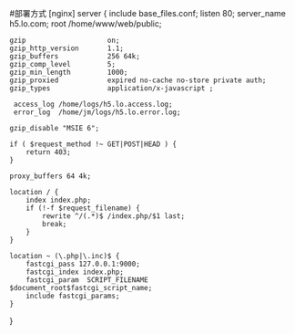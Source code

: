 #部署方式
[nginx]
server {
    include base_files.conf;
    listen       80;
    server_name	h5.lo.com;
    root	/home/www/web/public;

    gzip                    on;
    gzip_http_version       1.1;
    gzip_buffers            256 64k;
    gzip_comp_level         5;
    gzip_min_length         1000;
    gzip_proxied            expired no-cache no-store private auth;
    gzip_types              application/x-javascript ;

     access_log /home/logs/h5.lo.access.log;
     error_log  /home/jm/logs/h5.lo.error.log;

    gzip_disable "MSIE 6";

    if ( $request_method !~ GET|POST|HEAD ) {
        return 403;
    }

    proxy_buffers 64 4k;

    location / {
        index index.php;
        if (!-f $request_filename) {
            rewrite ^/(.*)$ /index.php/$1 last;
            break;
        }
    }

    location ~ (\.php|\.inc)$ {
        fastcgi_pass 127.0.0.1:9000;
        fastcgi_index index.php;
        fastcgi_param  SCRIPT_FILENAME  $document_root$fastcgi_script_name;
        include fastcgi_params;
    }
}
